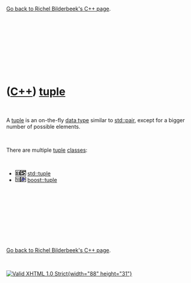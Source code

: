 

[Go back to Richel Bilderbeek's C++ page](Cpp.htm).

 

 

 

 

 

([C++](Cpp.htm)) [tuple](CppTuple.htm)
======================================

 

A [tuple](CppTuple.htm) is an on-the-fly [data type](CppDataType.htm)
similar to [std::pair](CppPair.htm), except for a bigger number of
possible elements.

 

There are multiple [tuple](CppTuple.htm) [classes](CppClass.htm):

 

-   ![C++11](PicCpp11.png)![STL](PicStl.png)
    [std::tuple](CppStdTuple.htm)
-   ![C++98](PicCpp98.png)![Boost](PicBoost.png)
    [boost::tuple](CppBoostTuple.htm)

 

 

 

 

 

[Go back to Richel Bilderbeek's C++ page](Cpp.htm).



 

[![Valid XHTML 1.0 Strict](valid-xhtml10.png){width="88"
height="31"}](http://validator.w3.org/check?uri=referer)
